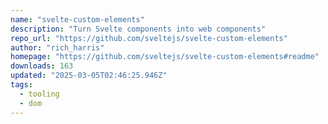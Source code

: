 ```yaml
---
name: "svelte-custom-elements"
description: "Turn Svelte components into web components"
repo_url: "https://github.com/sveltejs/svelte-custom-elements"
author: "rich_harris"
homepage: "https://github.com/sveltejs/svelte-custom-elements#readme"
downloads: 163
updated: "2025-03-05T02:46:25.946Z"
tags: 
  - tooling
  - dom
---
```

